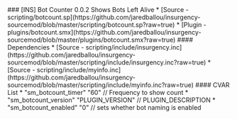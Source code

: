 <a name="botcount">
### [INS] Bot Counter 0.0.2
Shows Bots Left Alive
 * [Source - scripting/botcount.sp](https://github.com/jaredballou/insurgency-sourcemod/blob/master/scripting/botcount.sp?raw=true)
 * [Plugin - plugins/botcount.smx](https://github.com/jaredballou/insurgency-sourcemod/blob/master/plugins/botcount.smx?raw=true)
#### Dependencies
 * [Source - scripting/include/insurgency.inc](https://github.com/jaredballou/insurgency-sourcemod/blob/master/scripting/include/insurgency.inc?raw=true)
 * [Source - scripting/include/myinfo.inc](https://github.com/jaredballou/insurgency-sourcemod/blob/master/scripting/include/myinfo.inc?raw=true)
#### CVAR List
 * "sm_botcount_timer" "60" // Frequency to show count
 * "sm_botcount_version" "PLUGIN_VERSION" // PLUGIN_DESCRIPTION
 * "sm_botcount_enabled" "0" // sets whether bot naming is enabled
